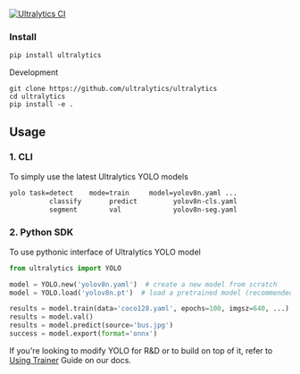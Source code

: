 [![Ultralytics CI](https://github.com/ultralytics/ultralytics/actions/workflows/ci.yaml/badge.svg)](https://github.com/ultralytics/ultralytics/actions/workflows/ci.yaml)

### Install

```bash
pip install ultralytics
```
Development
```
git clone https://github.com/ultralytics/ultralytics
cd ultralytics
pip install -e .
```

## Usage
### 1. CLI
To simply use the latest Ultralytics YOLO models
```bash
yolo task=detect    mode=train     model=yolov8n.yaml ...
          classify       predict         yolov8n-cls.yaml
          segment        val             yolov8n-seg.yaml
```
### 2. Python SDK
To use pythonic interface of Ultralytics YOLO model
```python
from ultralytics import YOLO

model = YOLO.new('yolov8n.yaml')  # create a new model from scratch
model = YOLO.load('yolov8n.pt')  # load a pretrained model (recommended for best training results)

results = model.train(data='coco128.yaml', epochs=100, imgsz=640, ...)
results = model.val()
results = model.predict(source='bus.jpg')
success = model.export(format='onnx')
```
If you're looking to modify YOLO for R&D or to build on top of it, refer to [Using Trainer]() Guide on our docs.
